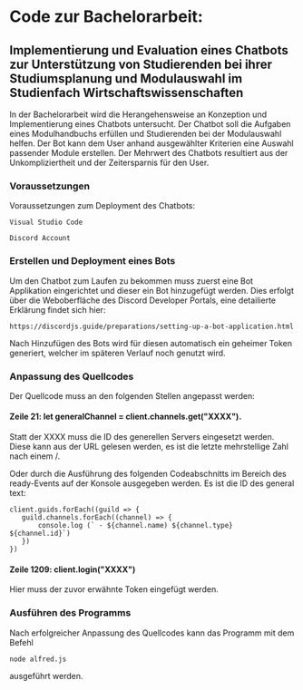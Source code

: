 # Code zur Bachelorarbeit:
## Implementierung und Evaluation eines Chatbots zur Unterstützung von Studierenden bei ihrer Studiumsplanung und Modulauswahl im Studienfach Wirtschaftswissenschaften

In der Bachelorarbeit wird die Herangehensweise an Konzeption und Implementierung eines Chatbots untersucht. Der Chatbot soll die Aufgaben eines Modulhandbuchs erfüllen und Studierenden bei der Modulauswahl helfen. Der Bot kann dem User anhand ausgewählter Kriterien eine Auswahl passender Module erstellen. Der Mehrwert des Chatbots resultiert aus der Unkompliziertheit und der Zeitersparnis für den User. 

### Voraussetzungen

Voraussetzungen zum Deployment des Chatbots:

```
Visual Studio Code
```
```
Discord Account
```

### Erstellen und Deployment eines Bots

Um den Chatbot zum Laufen zu bekommen muss zuerst eine Bot Applikation eingerichtet und dieser ein Bot hinzugefügt werden. Dies erfolgt über die Weboberfläche des Discord Developer Portals, eine detailierte Erklärung findet sich hier: 
```
https://discordjs.guide/preparations/setting-up-a-bot-application.html
```
Nach Hinzufügen des Bots wird für diesen automatisch ein geheimer Token generiert, welcher im späteren Verlauf noch genutzt wird.

### Anpassung des Quellcodes

Der Quellcode muss an den folgenden Stellen angepasst werden:

#### Zeile 21: let generalChannel = client.channels.get("XXXX"). 

Statt der XXXX muss die ID des generellen Servers eingesetzt werden.
Diese kann aus der URL gelesen werden, es ist die letzte mehrstellige Zahl nach einem /.
     
Oder durch die Ausführung des folgenden Codeabschnitts im Bereich des ready-Events auf der Konsole ausgegeben werden. Es ist die ID des general text:
```
client.guids.forEach((guild => {
   guild.channels.forEach((channel) => {
       console.log (` - ${channel.name) ${channel.type} ${channel.id}`)
   })
})
```
                                     
#### Zeile 1209: client.login("XXXX")

Hier muss der zuvor erwähnte Token eingefügt werden.
    
### Ausführen des Programms

Nach erfolgreicher Anpassung des Quellcodes kann das Programm mit dem Befehl 
```
node alfred.js 
```
ausgeführt werden.
